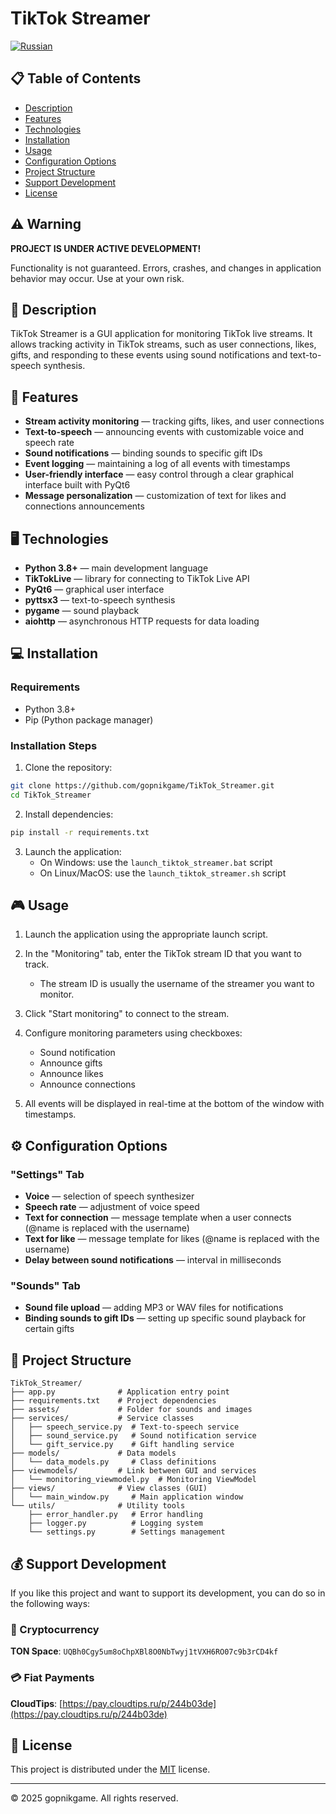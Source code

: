 # TikTok Streamer

[![Russian](https://img.shields.io/badge/Language-Russian-red.svg)](README.md)

## 📋 Table of Contents

- [Description](#-description)
- [Features](#-features)
- [Technologies](#-technologies)
- [Installation](#-installation)
- [Usage](#-usage)
- [Configuration Options](#-configuration-options)
- [Project Structure](#-project-structure)
- [Support Development](#-support-development)
- [License](#-license)

## ⚠️ Warning

**PROJECT IS UNDER ACTIVE DEVELOPMENT!**

Functionality is not guaranteed. Errors, crashes, and changes in application behavior may occur.
Use at your own risk.

## 📝 Description

TikTok Streamer is a GUI application for monitoring TikTok live streams. It allows tracking activity in TikTok streams, such as user connections, likes, gifts, and responding to these events using sound notifications and text-to-speech synthesis.

## 🚀 Features

- **Stream activity monitoring** — tracking gifts, likes, and user connections
- **Text-to-speech** — announcing events with customizable voice and speech rate
- **Sound notifications** — binding sounds to specific gift IDs
- **Event logging** — maintaining a log of all events with timestamps
- **User-friendly interface** — easy control through a clear graphical interface built with PyQt6
- **Message personalization** — customization of text for likes and connections announcements

## 🖥️ Technologies

- **Python 3.8+** — main development language
- **TikTokLive** — library for connecting to TikTok Live API
- **PyQt6** — graphical user interface
- **pyttsx3** — text-to-speech synthesis
- **pygame** — sound playback
- **aiohttp** — asynchronous HTTP requests for data loading

## 💻 Installation

### Requirements

- Python 3.8+
- Pip (Python package manager)

### Installation Steps

1. Clone the repository:
```bash
git clone https://github.com/gopnikgame/TikTok_Streamer.git
cd TikTok_Streamer
```

2. Install dependencies:
```bash
pip install -r requirements.txt
```

3. Launch the application:
   - On Windows: use the `launch_tiktok_streamer.bat` script
   - On Linux/MacOS: use the `launch_tiktok_streamer.sh` script

## 🎮 Usage

1. Launch the application using the appropriate launch script.

2. In the "Monitoring" tab, enter the TikTok stream ID that you want to track.
   - The stream ID is usually the username of the streamer you want to monitor.

3. Click "Start monitoring" to connect to the stream.

4. Configure monitoring parameters using checkboxes:
   - Sound notification
   - Announce gifts
   - Announce likes
   - Announce connections

5. All events will be displayed in real-time at the bottom of the window with timestamps.

## ⚙️ Configuration Options

### "Settings" Tab

- **Voice** — selection of speech synthesizer
- **Speech rate** — adjustment of voice speed
- **Text for connection** — message template when a user connects (@name is replaced with the username)
- **Text for like** — message template for likes (@name is replaced with the username)
- **Delay between sound notifications** — interval in milliseconds

### "Sounds" Tab

- **Sound file upload** — adding MP3 or WAV files for notifications
- **Binding sounds to gift IDs** — setting up specific sound playback for certain gifts

## 📂 Project Structure

```
TikTok_Streamer/
├── app.py              # Application entry point
├── requirements.txt    # Project dependencies
├── assets/             # Folder for sounds and images
├── services/           # Service classes
│   ├── speech_service.py  # Text-to-speech service
│   ├── sound_service.py   # Sound notification service
│   └── gift_service.py    # Gift handling service
├── models/             # Data models
│   └── data_models.py     # Class definitions
├── viewmodels/         # Link between GUI and services
│   └── monitoring_viewmodel.py  # Monitoring ViewModel
├── views/              # View classes (GUI)
│   └── main_window.py     # Main application window
└── utils/              # Utility tools
    ├── error_handler.py   # Error handling
    ├── logger.py          # Logging system
    └── settings.py        # Settings management
```

## 💰 Support Development

If you like this project and want to support its development, you can do so in the following ways:

### 💎 Cryptocurrency
**TON Space**: `UQBh0Cgy5um8oChpXBl8O0NbTwyj1tVXH6RO07c9b3rCD4kf`

### 💳 Fiat Payments
**CloudTips**: [https://pay.cloudtips.ru/p/244b03de](https://pay.cloudtips.ru/p/244b03de)

## 📜 License

This project is distributed under the [MIT](LICENSE) license.

---

© 2025 gopnikgame. All rights reserved.
